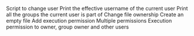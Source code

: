 Script to change user
Print the effective username of the current user
Print all the groups the current user is part of
Change file ownership
Create an empty file
Add execution permission
Multiple permissions
Execution permission to owner, group owner and other users

